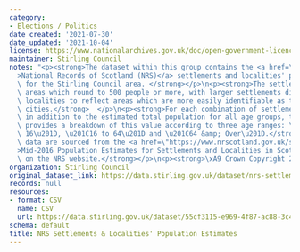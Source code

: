 ```yaml
---
category:
- Elections / Politics
date_created: '2021-07-30'
date_updated: '2021-10-04'
license: https://www.nationalarchives.gov.uk/doc/open-government-licence/version/3/
maintainer: Stirling Council
notes: "<p><strong>The dataset within this group contains the <a href=\"https://www.nrscotland.gov.uk/\"\
  >National Records of Scotland (NRS)</a> settlements and localities' population estimates\
  \ for the Stirling Council area. </strong></p>\n<p><strong>The settlements are built-up\
  \ areas which round to 500 people or more, with larger settlements divided into\
  \ localities to reflect areas which are more easily identifiable as the towns and\
  \ cities.</strong>  </p>\n<p><strong>For each combination of settlement and locality,\
  \ in addition to the estimated total population for all age groups, the dataset\
  \ provides a breakdown of this value according to three age ranges: \u201CUnder\
  \ 16\u201D, \u201C16 to 64\u201D and \u201C64 &amp; Over\u201D.</strong></p>\n<p><strong>The\
  \ data are sourced from the <a href=\"https://www.nrscotland.gov.uk/statistics-and-data/statistics/statistics-by-theme/population/population-estimates/settlements-and-localities/mid-2016-population-estimates-for-settlements-and-localities-in-scotland\"\
  >Mid-2016 Population Estimates for Settlements and Localities in Scotland</a> page\
  \ on the NRS website.</strong></p>\n<p><strong>\xA9 Crown Copyright 2018</strong></p>"
organization: Stirling Council
original_dataset_link: https://data.stirling.gov.uk/dataset/nrs-settlements-localities-population-estimates
records: null
resources:
- format: CSV
  name: CSV
  url: https://data.stirling.gov.uk/dataset/55cf3115-e969-4f87-ac88-3c4f95705e4a/resource/1e657968-3580-43d9-adb4-d6190730d78f/download/20211004-nrs-stirling-settlements-localities-population-estimates-2016.csv
schema: default
title: NRS Settlements & Localities' Population Estimates
---
```

